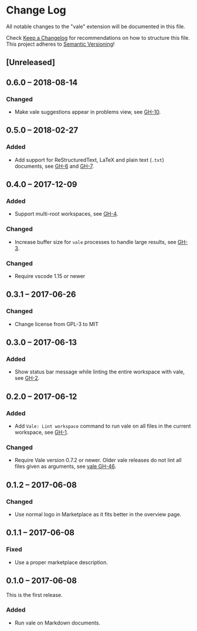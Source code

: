 # Change Log
All notable changes to the "vale" extension will be documented in this file.

Check [Keep a Changelog](http://keepachangelog.com/) for recommendations on how
to structure this file.  This project adheres to [Semantic
Versioning](http://semver.org/)!

## [Unreleased]

## 0.6.0 – 2018-08-14
### Changed
- Make vale suggestions appear in problems view, see [GH-10][].

[GH-10]: https://github.com/lunaryorn/vscode-vale/pull/10

## 0.5.0 – 2018-02-27
### Added
- Add support for ReStructuredText, LaTeX and plain text (`.txt`) documents, see
  [GH-6][] and [GH-7][].

[GH-6]: https://github.com/lunaryorn/vscode-vale/issues/6
[GH-7]: https://github.com/lunaryorn/vscode-vale/pull/7

## 0.4.0 – 2017-12-09
### Added
- Support multi-root workspaces, see [GH-4][].

[GH-4]: https://github.com/lunaryorn/vscode-vale/issues/4

### Changed
- Increase buffer size for `vale` processes to handle large results, see
  [GH-3][].

[GH-3]: https://github.com/lunaryorn/vscode-vale/issues/3

### Changed
- Require vscode 1.15 or newer

## 0.3.1 – 2017-06-26
### Changed
- Change license from GPL-3 to MIT

## 0.3.0 – 2017-06-13
### Added
- Show status bar message while linting the entire workspace with vale, see
  [GH-2].

[GH-2]: https://github.com/lunaryorn/vscode-vale/issues/2

## 0.2.0 – 2017-06-12
### Added
- Add `Vale: Lint workspace` command to run vale on all files in the current
  workspace, see [GH-1][].

[GH-1]: https://github.com/lunaryorn/vscode-vale/issues/1.

### Changed
- Require Vale version 0.7.2 or newer.  Older vale releases do not lint all
  files given as arguments, see [vale GH-46][].

[vale GH-46]: https://github.com/ValeLint/vale/issues/46

## 0.1.2 – 2017-06-08
### Changed
- Use normal logo in Marketplace as it fits better in the overview page.

## 0.1.1 – 2017-06-08
### Fixed
- Use a proper marketplace description.

## 0.1.0 – 2017-06-08
This is the first release.

### Added
- Run vale on Markdown documents.
